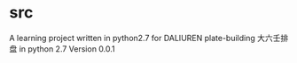 # src
A learning project written in python2.7 for DALIUREN plate-building
大六壬排盘 in python 2.7
Version 0.0.1
